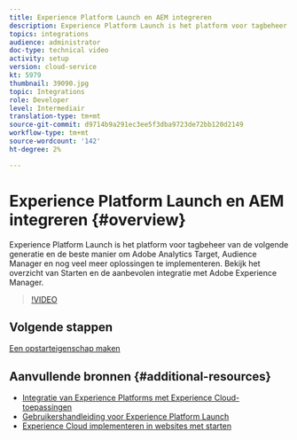 ```yaml
---
title: Experience Platform Launch en AEM integreren
description: Experience Platform Launch is het platform voor tagbeheer van de volgende generatie en de beste manier om Adobe Analytics Target, Audience Manager en nog veel meer oplossingen te implementeren. Bekijk het overzicht van Starten en de aanbevolen integratie met Adobe Experience Manager.
topics: integrations
audience: administrator
doc-type: technical video
activity: setup
version: cloud-service
kt: 5979
thumbnail: 39090.jpg
topic: Integrations
role: Developer
level: Intermediair
translation-type: tm+mt
source-git-commit: d9714b9a291ec3ee5f3dba9723de72bb120d2149
workflow-type: tm+mt
source-wordcount: '142'
ht-degree: 2%

---
```



# Experience Platform Launch en AEM integreren {#overview}

Experience Platform Launch is het platform voor tagbeheer van de volgende generatie en de beste manier om Adobe Analytics Target, Audience Manager en nog veel meer oplossingen te implementeren. Bekijk het overzicht van Starten en de aanbevolen integratie met Adobe Experience Manager.

>[!VIDEO](https://video.tv.adobe.com/v/39090?quality=12&learn=on)

## Volgende stappen

[Een opstarteigenschap maken](create-launch-property.md)

## Aanvullende bronnen {#additional-resources}

* [Integratie van Experience Platforms met Experience Cloud-toepassingen](https://docs.adobe.com/content/help/en/platform-learn/tutorials/intro-to-platform/integrations-with-experience-cloud-applications.html)
* [Gebruikershandleiding voor Experience Platform Launch](https://docs.adobe.com/content/help/en/launch/using/overview.html)
* [Experience Cloud implementeren in websites met starten](https://docs.adobe.com/content/help/en/core-services-learn/implementing-in-websites-with-launch/index.html)
